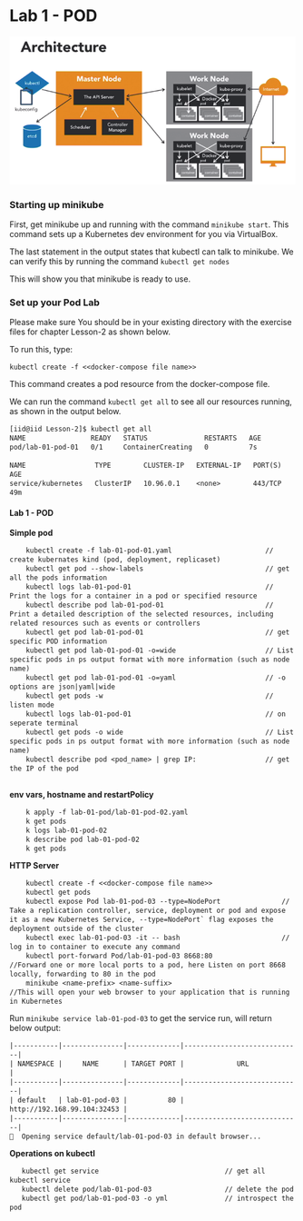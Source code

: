 # Lab 1 - POD

![](Architecture.png)

### Starting up minikube

First, get minikube up and running with the command `minikube start`. This command sets up a Kubernetes dev environment for you via VirtualBox.

The last statement in the output states that kubectl can talk to minikube. We can verify this by running the command `kubectl get nodes`

This will show you that minikube is ready to use.

### Set up your Pod Lab

Please make sure You should be in your existing directory with the exercise files for chapter Lesson-2 as shown below.

To run this, type:

```
kubectl create -f <<docker-compose file name>>
```

This command creates a pod resource from the docker-compose file.

We can run the command `kubectl get all` to see all our resources running, as shown in the output below.

```
[iid@iid Lesson-2]$ kubectl get all
NAME                READY   STATUS              RESTARTS   AGE
pod/lab-01-pod-01   0/1     ContainerCreating   0          7s

NAME                 TYPE        CLUSTER-IP   EXTERNAL-IP   PORT(S)   AGE
service/kubernetes   ClusterIP   10.96.0.1    <none>        443/TCP   49m

```

#### Lab 1 - POD
 **Simple pod**
 ```
     kubectl create -f lab-01-pod-01.yaml                       // create kubernates kind (pod, deployment, replicaset)
     kubectl get pod --show-labels                              // get all the pods information
     kubectl logs lab-01-pod-01                                 // Print the logs for a container in a pod or specified resource
     kubectl describe pod lab-01-pod-01                         // Print a detailed description of the selected resources, including related resources such as events or controllers
     kubectl get pod lab-01-pod-01                              // get specific POD information
     kubectl get pod lab-01-pod-01 -o=wide                      // List specific pods in ps output format with more information (such as node name)
     kubectl get pod lab-01-pod-01 -o=yaml                      // -o options are json|yaml|wide
     kubectl get pods -w                                        // listen mode
     kubectl logs lab-01-pod-01                                 // on seperate terminal
     kubectl get pods -o wide                                   // List specific pods in ps output format with more information (such as node name)
     kubectl describe pod <pod_name> | grep IP:                 // get the IP of the pod
     
```

 **env vars, hostname and restartPolicy**
 ```
     k apply -f lab-01-pod/lab-01-pod-02.yaml
     k get pods
     k logs lab-01-pod-02
     k describe pod lab-01-pod-02
     k get pods
```

 **HTTP Server**
 ```
     kubectl create -f <<docker-compose file name>>                 
     kubectl get pods
     kubectl expose Pod lab-01-pod-03 --type=NodePort               // Take a replication controller, service, deployment or pod and expose it as a new Kubernetes Service, --type=NodePort` flag exposes the deployment outside of the cluster
     kubectl exec lab-01-pod-03 -it -- bash                         // log in to container to execute any command
     kubectl port-forward Pod/lab-01-pod-03 8668:80                 //Forward one or more local ports to a pod, here Listen on port 8668 locally, forwarding to 80 in the pod
     minikube <name-prefix> <name-suffix>                           //This will open your web browser to your application that is running in Kubernetes

```

Run ```minikube service lab-01-pod-03``` to get the service run, will return below output:

```
|-----------|---------------|-------------|-----------------------------|
| NAMESPACE |     NAME      | TARGET PORT |             URL             |
|-----------|---------------|-------------|-----------------------------|
| default   | lab-01-pod-03 |          80 | http://192.168.99.104:32453 |
|-----------|---------------|-------------|-----------------------------|
🎉  Opening service default/lab-01-pod-03 in default browser...
```

 **Operations on kubectl**
 ```
    kubectl get service                               // get all kubectl service
    kubectl delete pod/lab-01-pod-03                  // delete the pod
    kubectl get pod/lab-01-pod-03 -o yml              // introspect the pod
 ```
